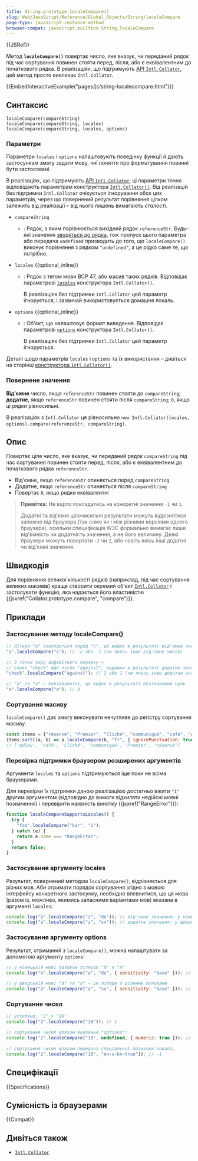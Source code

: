 ```yaml
---
title: String.prototype.localeCompare()
slug: Web/JavaScript/Reference/Global_Objects/String/localeCompare
page-type: javascript-instance-method
browser-compat: javascript.builtins.String.localeCompare
---
```


{{JSRef}}

Метод **`localeCompare()`** повертає число, яке вказує, чи переданий рядок під час сортування повинен стояти перед, після, або є еквівалентним до початкового рядка. В реалізаціях, що підтримують [API `Intl.Collator`](/uk/docs/Web/JavaScript/Reference/Global_Objects/Intl/Collator), цей метод просто викликає `Intl.Collator`.

{{EmbedInteractiveExample("pages/js/string-localecompare.html")}}

## Синтаксис

```js-nolint
localeCompare(compareString)
localeCompare(compareString, locales)
localeCompare(compareString, locales, options)
```

### Параметри

Параметри `locales` і `options` налаштовують поведінку функції й дають застосункам змогу задати мову, чиї поняття про форматування повинні бути застосовані.

В реалізаціях, що підтримують [API `Intl.Collator`](/uk/docs/Web/JavaScript/Reference/Global_Objects/Intl/Collator), ці параметри точно відповідають параметрам конструктора [`Intl.Collator()`](/uk/docs/Web/JavaScript/Reference/Global_Objects/Intl/Collator/Collator). Від реалізацій без підтримки `Intl.Collator` очікується ігнорування обох цих параметрів, через що повернений результат порівняння цілком залежить від реалізації – від нього лишень вимагають _сталості_.

- `compareString`
  - : Рядок, з яким порівнюється вихідний рядок `referenceStr`. Будь-які значення [зводяться до рядка](/uk/docs/Web/JavaScript/Reference/Global_Objects/String#zvedennia-do-riadka), тож пропуск цього параметра або передача `undefined` призводить до того, що `localeCompare()` виконує порівняння з рядком `"undefined"`, а це рідко саме те, що потрібно.
- `locales` {{optional_inline}}

  - : Рядок з тегом мови BCP 47, або масив таких рядків. Відповідає параметрові [`locales`](/uk/docs/Web/JavaScript/Reference/Global_Objects/Intl/Collator/Collator#locales) конструктора `Intl.Collator()`.

    В реалізаціях без підтримки `Intl.Collator` цей параметр ігнорується, і зазвичай використовується домашня локаль.

- `options` {{optional_inline}}

  - : Об'єкт, що налаштовує формат виведення. Відповідає параметрові [`options`](/uk/docs/Web/JavaScript/Reference/Global_Objects/Intl/Collator/Collator#options) конструктора `Intl.Collator()`.

    В реалізаціях без підтримки `Intl.Collator` цей параметр ігнорується.

Деталі щодо параметрів `locales` і `options` та їх використання – дивіться на сторінці [конструктора `Intl.Collator()`](/uk/docs/Web/JavaScript/Reference/Global_Objects/Intl/Collator/Collator).

### Повернене значення

**Від'ємне** число, якщо `referenceStr` повинен стояти до `compareString`; **додатне**, якщо `referenceStr` повинен стояти після `compareString`; `0`, якщо ці рядки рівносильні.

В реалізаціях з `Intl.Collator` це рівносильно `new Intl.Collator(locales, options).compare(referenceStr, compareString)`.

## Опис

Повертає ціле число, яке вказує, чи переданий рядок `compareString` під час сортування повинен стояти перед, після, або є еквівалентним до початкового рядка `referenceStr`.

- Від'ємне, якщо `referenceStr` опиняється перед `compareString`
- Додатне, якщо `referenceStr` опиняється після `compareString`
- Повертає `0`, якщо рядки еквівалентні

> **Примітка:** Не варто покладатись на конкретні значення `-1` чи `1`.
>
> Додатні та від'ємні цілочисельні результати можуть відрізнятися залежно від браузера (так само як і між різними версіями одного браузера), оскільки специфікація W3C формально вимагає лише від'ємність чи додатність значення, а не його величину. Деякі браузери можуть повертати `-2` чи `2`, або навіть якісь інші додатні чи від'ємні значення.

## Швидкодія

Для порівняння великої кількості рядків (наприклад, під час сортування великих масивів) краще створити окремий об'єкт [`Intl.Collator`](/uk/docs/Web/JavaScript/Reference/Global_Objects/Intl/Collator) і застосувати функцію, яка надається його властивістю {{jsxref("Collator.prototype.compare", "compare")}}.

## Приклади

### Застосування методу localeCompare()

```js
// Літера "a" знаходиться перед "c", що видає в результаті від'ємне значення
"a".localeCompare("c"); // -2 або -1 (чи якесь інше від'ємне число)

// З точки зору алфавітного порядку –
// слово "check" йде після "against", видаючи в результаті додатне значення
"check".localeCompare("against"); // 2 або 1 (чи якесь інше додатне значення)

// "a" та "a" — еквівалентні, що видає в результаті беззнаковий нуль
"a".localeCompare("a"); // 0
```

### Сортування масиву

`localeCompare()` дає змогу виконувати нечутливе до регістру сортування масиву.

```js
const items = ["réservé", "Premier", "Cliché", "communiqué", "café", "Adieu"];
items.sort((a, b) => a.localeCompare(b, "fr", { ignorePunctuation: true }));
// ['Adieu', 'café', 'Cliché', 'communiqué', 'Premier', 'réservé']
```

### Перевірка підтримки браузером розширених аргументів

Аргументи `locales` та `options` підтримуються іще поки не всіма браузерами.

Для перевірки їх підтримки даною реалізацією достатньо вжити `"i"` другим аргументом (відповідно до вимоги відхиляти недійсні мовні позначення) і перевірити наявність винятку {{jsxref("RangeError")}}:

```js
function localeCompareSupportsLocales() {
  try {
    "foo".localeCompare("bar", "i");
  } catch (e) {
    return e.name === "RangeError";
  }
  return false;
}
```

### Застосування аргументу locales

Результат, повернений методом `localeCompare()`, відрізняється для різних мов. Аби отримати порядок сортування згідно з мовою інтерфейсу конкретного застосунку, необхідно впевнитися, що ця мова (разом із, можливо, якимись запасними варіантами мов) вказана в аргументі `locales`:

```js
console.log("ä".localeCompare("z", "de")); // від'ємне значення: у німецькій мові ä ставиться перед z
console.log("ä".localeCompare("z", "sv")); // додатне значення: у шведській мові ä ставиться після z
```

### Застосування аргументу options

Результат, отриманий з `localeCompare()`, можна налаштувати за допомогою аргументу `options`:

```js
// у німецькій мові базовою літерою "ä" є "a"
console.log("ä".localeCompare("a", "de", { sensitivity: "base" })); // 0

// у шведській мові "ä" та "a" — це літери з різними основами
console.log("ä".localeCompare("a", "sv", { sensitivity: "base" })); // додатне значення
```

### Сортування чисел

```js
// усталено, "2" > "10"
console.log("2".localeCompare("10")); // 1

// сортування чисел шляхом вказання "options":
console.log("2".localeCompare("10", undefined, { numeric: true })); // -1

// сортування чисел шляхом передачі спеціальної позначки локалі:
console.log("2".localeCompare("10", "en-u-kn-true")); // -1
```

## Специфікації

{{Specifications}}

## Сумісність із браузерами

{{Compat}}

## Дивіться також

- [`Intl.Collator`](/uk/docs/Web/JavaScript/Reference/Global_Objects/Intl/Collator)
